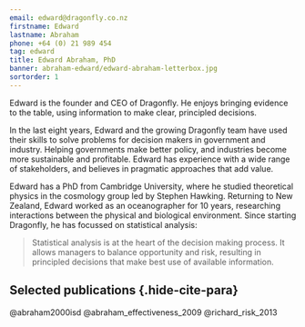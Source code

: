 ```yaml
---
email: edward@dragonfly.co.nz
firstname: Edward
lastname: Abraham
phone: +64 (0) 21 989 454
tag: edward
title: Edward Abraham, PhD
banner: abraham-edward/edward-abraham-letterbox.jpg
sortorder: 1
---
```


Edward is the founder and CEO of Dragonfly. He enjoys bringing evidence to the
table, using information to make clear, principled decisions. 


<!--more-->

In the last eight years, Edward and the growing Dragonfly team have used their skills to
solve problems for decision makers in government and industry. 
Helping governments make better policy, and industries become more sustainable and  profitable.  Edward has experience with  a wide range of stakeholders, and believes
in pragmatic approaches that add value.

Edward has a PhD from
Cambridge University, where he studied theoretical physics in the cosmology
group led by Stephen Hawking. Returning to New Zealand, Edward worked as an oceanographer for 10 years, researching interactions between
the physical and biological environment. Since starting Dragonfly, he has focussed on statistical analysis:

> Statistical analysis is at the heart of the decision making process. It 
> allows managers to balance opportunity and risk, 
> resulting in principled decisions that make best use of available information.

## Selected publications {.hide-cite-para}

@abraham2000isd
@abraham_effectiveness_2009
@richard_risk_2013
